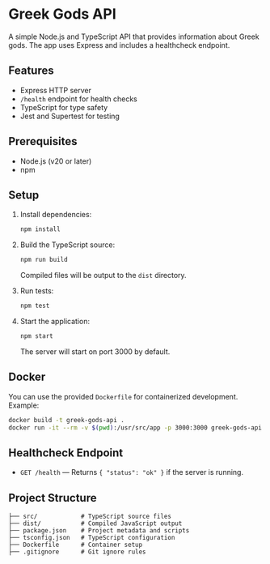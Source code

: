 # Greek Gods API

A simple Node.js and TypeScript API that provides information about Greek gods. The app uses Express and includes a healthcheck endpoint.

## Features
- Express HTTP server
- `/health` endpoint for health checks
- TypeScript for type safety
- Jest and Supertest for testing

## Prerequisites
- Node.js (v20 or later)
- npm

## Setup
1. Install dependencies:
   ```sh
   npm install
   ```

2. Build the TypeScript source:
   ```sh
   npm run build
   ```
   Compiled files will be output to the `dist` directory.

3. Run tests:
   ```sh
   npm test
   ```

4. Start the application:
   ```sh
   npm start
   ```
   The server will start on port 3000 by default.

## Docker
You can use the provided `Dockerfile` for containerized development. Example:
```sh
docker build -t greek-gods-api .
docker run -it --rm -v $(pwd):/usr/src/app -p 3000:3000 greek-gods-api
```

## Healthcheck Endpoint
- `GET /health` — Returns `{ "status": "ok" }` if the server is running.

## Project Structure
```
├── src/            # TypeScript source files
├── dist/           # Compiled JavaScript output
├── package.json    # Project metadata and scripts
├── tsconfig.json   # TypeScript configuration
├── Dockerfile      # Container setup
├── .gitignore      # Git ignore rules
```